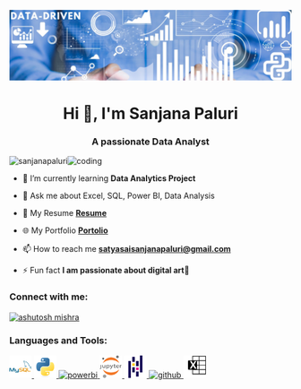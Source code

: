 ![logo](https://github.com/sanjanapaluri/sanjanapaluri/blob/main/1665578614824.jpg)
<h1 align="center">Hi 👋, I'm Sanjana Paluri</h1>
<h3 align="center">A passionate Data Analyst  </h3>
<img align="right"alt="coding"width="400"src="https://media.tenor.com/S59bPkT0pqcAAAAC/programming.gif">
<p align="left"> <img src="https://komarev.com/ghpvc/?username=sanjanapaluri&label=Profile%20views&color=0e75b6&style=flat" alt="sanjanapaluri" /> </p>

- 🔭 I’m currently learning **Data Analytics Project**

- 💬 Ask me about Excel, SQL, Power BI, Data Analysis

- 📄 My Resume [**Resume**](https://drive.google.com/file/d/13dfwCO9vb49B0x2GBPK7I7q7-mIiw7Pr/view?usp=drivesdk)
- 🌐 My Portfolio [**Portolio**](https://sanjanaa.carrd.co/)

- 📫 How to reach me **satyasaisanjanapaluri@gmail.com**

- ⚡ Fun fact **I am passionate about digital art🎨**

<h3 align="left">Connect with me:</h3>
<p align="left">
<a href="https://www.linkedin.com/in/sanjanapaluri/" target="blank"><img align="center" src="https://raw.githubusercontent.com/rahuldkjain/github-profile-readme-generator/master/src/images/icons/Social/linked-in-alt.svg" alt="ashutosh mishra" height="30" width="40" /></a>

</p>

<h3 align="left">Languages and Tools:</h3>

<p align="left"> 
<a href="https://www.mysql.com/" target="_blank" rel="noreferrer"> <img src="https://raw.githubusercontent.com/devicons/devicon/master/icons/mysql/mysql-original-wordmark.svg" alt="mysql" width="40" height="40"/> </a> 
<a href="https://www.python.org" target="_blank" rel="noreferrer"> <img src="https://raw.githubusercontent.com/devicons/devicon/master/icons/python/python-original.svg" alt="python" width="40" height="40"/> </a> 
<a href="https://www.powerbi.com/" target="_blank" rel="noreferrer"> <img
src="https://logohistory.net/wp-content/uploads/2023/05/Power-BI-Logo-2013.png" alt="powerbi" width="40"
height="40"/> </a> 
<a href="https://www.jupyter.com/" target="_blank" rel="noreferrer"> <img                                              src="https://github.com/devicons/devicon/blob/master/icons/jupyter/jupyter-original-wordmark.svg" alt="jupyter" width="40"
height="40"/> </a> <a href="https://www.pandas.com/" target="_blank"  rel="noreferrer"> <img                                             src="https://raw.githubusercontent.com/devicons/devicon/2ae2a900d2f041da66e950e4d48052658d850630/icons/pandas/pandas-original.svg" alt="pandas" width="40" height = "40" /> </a> 
<a href="https://www.github.com/" target="_blank" rel="noreferrer"> <img  
src="https://github.githubassets.com/assets/GitHub-Mark-ea2971cee799.png" alt="github" width="40" height="40"/> </a> 
<a href="https://www.microsoft.com/en-in/microsoft-365/excel" target="_blank" rel="noreferrer"> <img
src="https://raw.githubusercontent.com/microsoft/PowerBI-Icons/2bf1c982fb24528eee1559a96a25eb534c175cfd/SVG/Excel-Workbook.svg" alt="Excel" width="40" height="40"/> </a>                                                                                                  
</p>




